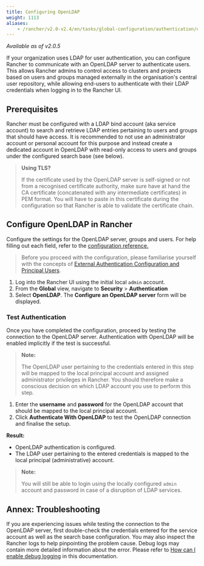 ```yaml
---
title: Configuring OpenLDAP
weight: 1113
aliases:
    - /rancher/v2.0-v2.4/en/tasks/global-configuration/authentication/openldap/
---
```


_Available as of v2.0.5_

If your organization uses LDAP for user authentication, you can configure Rancher to communicate with an OpenLDAP server to authenticate users. This allows Rancher admins to control access to clusters and projects based on users and groups managed externally in the organisation's central user repository, while allowing end-users to authenticate with their LDAP credentials when logging in to the Rancher UI. 

## Prerequisites

Rancher must be configured with a LDAP bind account (aka service account) to search and retrieve LDAP entries pertaining to users and groups that should have access. It is recommended to not use an administrator account or personal account for this purpose and instead create a dedicated account in OpenLDAP with read-only access to users and groups under the configured search base (see below).

> **Using TLS?**
>
> If the certificate used by the OpenLDAP server is self-signed or not from a recognised certificate authority, make sure have at hand the CA certificate (concatenated with any intermediate certificates) in PEM format. You will have to paste in this certificate during the configuration so that Rancher is able to validate the certificate chain.

## Configure OpenLDAP in Rancher

Configure the settings for the OpenLDAP server, groups and users. For help filling out each field, refer to the [configuration reference.](../reference-guides/configure-openldap/openldap-config-reference.md)

> Before you proceed with the configuration, please familiarise yourself with the concepts of [External Authentication Configuration and Principal Users](about-authentication.md#external-authentication-configuration-and-principal-users).

1. Log into the Rancher UI using the initial local `admin` account.
2. From the **Global** view, navigate to **Security** > **Authentication**
3. Select **OpenLDAP**. The **Configure an OpenLDAP server** form will be displayed.

### Test Authentication

Once you have completed the configuration, proceed by testing  the connection to the OpenLDAP server. Authentication with OpenLDAP will be enabled implicitly if the test is successful.

> **Note:**
>
> The OpenLDAP user pertaining to the credentials entered in this step will be mapped to the local principal account and assigned administrator privileges in Rancher. You should therefore make a conscious decision on which LDAP account you use to perform this step.

1. Enter the **username** and **password** for the OpenLDAP account that should be mapped to the local principal account.
2. Click **Authenticate With OpenLDAP** to test the OpenLDAP connection and finalise the setup.

**Result:**

- OpenLDAP authentication is configured.
- The LDAP user pertaining to the entered credentials is mapped to the local principal (administrative) account.

> **Note:**
>
> You will still be able to login using the locally configured `admin` account and password in case of a disruption of LDAP services.

## Annex: Troubleshooting

If you are experiencing issues while testing the connection to the OpenLDAP server, first double-check the credentials entered for the service account as well as the search base configuration. You may also inspect the Rancher logs to help pinpointing the problem cause. Debug logs may contain more detailed information about the error. Please refer to [How can I enable debug logging](../faq/technical-items.md#how-can-i-enable-debug-logging) in this documentation.
